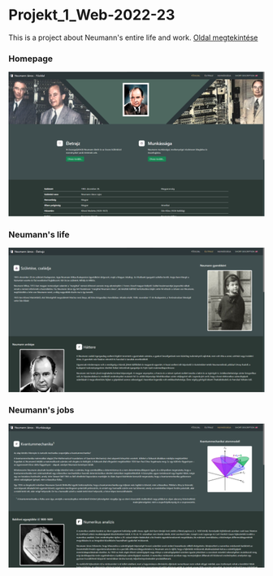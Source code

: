 # Projekt_1_Web-2022-23
This is a project about Neumann's entire life and work.
[Oldal megtekintése](https://tmarccci.github.io/Projekt_1_Web-2022-23/index.html)
<br>

### Homepage
![Homepage](https://raw.githubusercontent.com/TMarccci/Projekt_1_Web-2022-23/master/assets/img/ReadMe/HomePage.png)
### Neumann's life
![Neumann's life](https://raw.githubusercontent.com/TMarccci/Projekt_1_Web-2022-23/master/assets/img/ReadMe/LifePage.png)
### Neumann's jobs
![Neumann's jobs](https://raw.githubusercontent.com/TMarccci/Projekt_1_Web-2022-23/master/assets/img/ReadMe/Works.png)